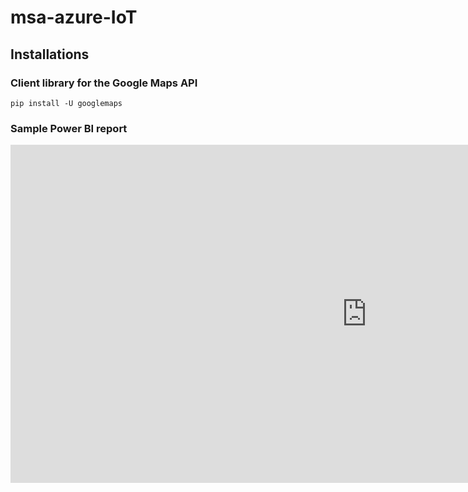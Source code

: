 # msa-azure-IoT

## Installations

### Client library for the Google Maps API

`pip install -U googlemaps`

### Sample Power BI report

<iframe width="1140" height="541.25" src="https://app.powerbi.com/reportEmbed?reportId=4042560a-a9a6-4c6e-a5de-ef2524d509b9&autoAuth=true&ctid=7be93ba7-4482-49d0-a512-7c6818096e33&config=eyJjbHVzdGVyVXJsIjoiaHR0cHM6Ly93YWJpLXNvdXRoLWVhc3QtYXNpYS1yZWRpcmVjdC5hbmFseXNpcy53aW5kb3dzLm5ldC8ifQ%3D%3D" frameborder="0" allowFullScreen="true"></iframe>
